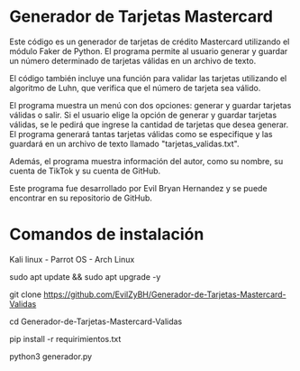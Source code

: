 # Generador de Tarjetas Mastercard

Este código es un generador de tarjetas de crédito Mastercard utilizando el módulo Faker de Python. El programa permite al usuario generar y guardar un número determinado de tarjetas válidas en un archivo de texto.

El código también incluye una función para validar las tarjetas utilizando el algoritmo de Luhn, que verifica que el número de tarjeta sea válido.

El programa muestra un menú con dos opciones: generar y guardar tarjetas válidas o salir. Si el usuario elige la opción de generar y guardar tarjetas válidas, se le pedirá que ingrese la cantidad de tarjetas que desea generar. El programa generará tantas tarjetas válidas como se especifique y las guardará en un archivo de texto llamado "tarjetas_validas.txt".

Además, el programa muestra información del autor, como su nombre, su cuenta de TikTok y su cuenta de GitHub.

Este programa fue desarrollado por Evil Bryan Hernandez y se puede encontrar en su repositorio de GitHub.

# Comandos de instalación 

Kali linux - Parrot OS - Arch Linux

sudo apt update && sudo apt upgrade -y

git clone https://github.com/EvilZyBH/Generador-de-Tarjetas-Mastercard-Validas

cd Generador-de-Tarjetas-Mastercard-Validas

pip install -r requirimientos.txt

python3 generador.py
